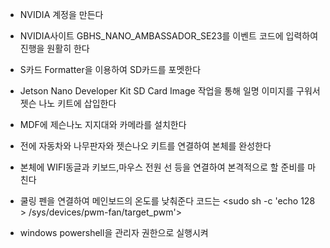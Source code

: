 * NVIDIA 계정을 만든다

* NVIDIA사이트 GBHS_NANO_AMBASSADOR_SE23를 이벤트 코드에 입력하여 진행을 원활히 한다

* S카드 Formatter을 이용하여 SD카드를 포멧한다

* Jetson Nano Developer Kit SD Card Image 작업을 통해 일명 이미지를 구워서 젯슨 나노 키트에 삽입한다

* MDF에 제슨나노 지지대와 카메라를 설치한다

* 전에 자동차와 나무판자와 젯슨나오 키트를 연결하여 본체를 완성한다

* 본체에 WIFI동글과 키보드,마우스 전원 선 등을 연결하여 본격적으로 할 준비를 마친다

* 쿨링 펜을 연결하여 메인보드의 온도를 낮춰준다 코드는 <sudo sh -c 'echo 128 > /sys/devices/pwm-fan/target_pwm'>

* windows powershell을 관리자 권한으로 실행시켜 

